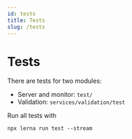 ```yaml
---
id: tests
title: Tests
slug: /tests
---
```


# Tests

There are tests for two modules:

- Server and monitor: `test/`
- Validation: `services/validation/test`

Run all tests with

```
npx lerna run test --stream
```

